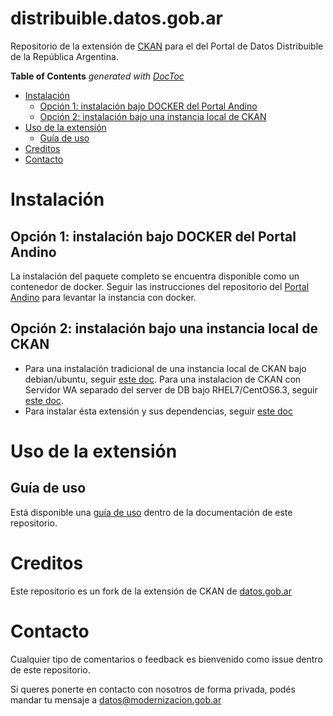 # distribuible.datos.gob.ar

Repositorio de la extensión de [CKAN](http://ckan.org/) para el del Portal de Datos Distribuible de la República Argentina.


<!-- START doctoc generated TOC please keep comment here to allow auto update -->
<!-- DON'T EDIT THIS SECTION, INSTEAD RE-RUN doctoc TO UPDATE -->
**Table of Contents**  *generated with [DocToc](https://github.com/thlorenz/doctoc)*

- [Instalación](#instalaci%C3%B3n)
  - [Opción 1: instalación bajo DOCKER del Portal Andino](#opci%C3%B3n-1-instalaci%C3%B3n-bajo-docker-del-portal-andino)
  - [Opción 2: instalación bajo una instancia local de CKAN](#opci%C3%B3n-2-instalaci%C3%B3n-bajo-una-instancia-local-de-ckan)
- [Uso de la extensión](#uso-de-la-extensi%C3%B3n)
  - [Guía de uso](#gu%C3%ADa-de-uso)
- [Creditos](#creditos)
- [Contacto](#contacto)

<!-- END doctoc generated TOC please keep comment here to allow auto update -->

# Instalación

## Opción 1: instalación bajo DOCKER del Portal Andino

La instalación del paquete completo se encuentra disponible como un contenedor de docker. Seguir las instrucciones del repositorio del [Portal Andino](https://github.com/datosgobar/portal-andino) para levantar la instancia con docker.

## Opción 2: instalación bajo una instancia local de CKAN

* Para una instalación tradicional de una instancia local de CKAN bajo debian/ubuntu, seguir [este doc](./docs/01_instalacion_dev.md).
Para una instalacion de CKAN con Servidor WA separado del server de DB bajo RHEL7/CentOS6.3, seguir [este doc](./docs/install_ckan_rhel_centos.md).
* Para instalar ésta extensión y sus dependencias, seguir [este doc](./docs/03_instalacion_tema_visual.md)

# Uso de la extensión

## Guía de uso

Está disponible una [guía de uso](./docs/guia_uso_abrear.md) dentro de la documentación de este repositorio.

# Creditos

Este repositorio es un fork de la extensión de CKAN de [datos.gob.ar](https://github.com/datosgobar/datos.gob.ar)

# Contacto

Cualquier tipo de comentarios o feedback es bienvenido como issue dentro de este repositorio.

Si queres ponerte en contacto con nosotros de forma privada, podés mandar tu mensaje a [datos@modernizacion.gob.ar](mailto:datos@modernizacion.gob.ar)
